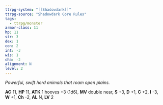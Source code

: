 ```yaml
---
ttrpg-system: "[[Shadowdark]]"
ttrpg-source: "Shadowdark Core Rules"
tags:
  - ttrpg/monster
armor-class: 11
hp: 11
str: 3
dex: 1
con: 2
int: -3
wis: 1
cha: -2
alignment: N
level: 2
---
```


_Powerful, swift herd animals that roam open plains._

**AC** 11, **HP** 11, **ATK** 1 hooves +3 (1d6), **MV** double near, **S** +3, **D** +1, **C** +2, **I** -3, **W** +1, **Ch** -2, **AL** N, **LV** 2


